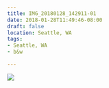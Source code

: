 ```yaml
---
title: IMG_20180128_142911-01
date: 2018-01-28T11:49:46-08:00
draft: false
location: Seattle, WA
tags:
- Seattle, WA
- b&w

---
```

![](https://d17enza3bfujl8.cloudfront.net/IMG_20180128_142911-01.jpg)
